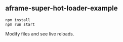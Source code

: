 ## aframe-super-hot-loader-example

```
npm install
npm run start
```

Modify files and see live reloads.
